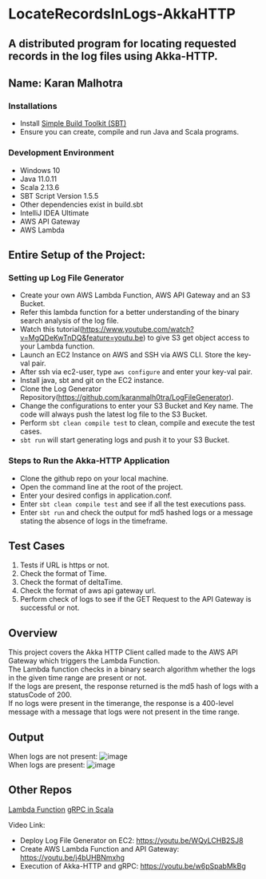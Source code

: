 # LocateRecordsInLogs-AkkaHTTP
A distributed program for locating requested records in the log files using Akka-HTTP.
---
Name: Karan Malhotra
---

### Installations
+ Install [Simple Build Toolkit (SBT)](https://www.scala-sbt.org/1.x/docs/index.html)
+ Ensure you can create, compile and run Java and Scala programs.

### Development Environment
+ Windows 10
+ Java 11.0.11
+ Scala 2.13.6
+ SBT Script Version 1.5.5
+ Other dependencies exist in build.sbt
+ IntelliJ IDEA Ultimate
+ AWS API Gateway
+ AWS Lambda

## Entire Setup of the Project:
### Setting up Log File Generator
- Create your own AWS Lambda Function, AWS API Gateway and an S3 Bucket.
- Refer this lambda function for a better understanding of the binary search analysis of the log file.
- Watch this tutorial(https://www.youtube.com/watch?v=MgQDeKwTnDQ&feature=youtu.be) to give S3 get object access to your Lambda function.
- Launch an EC2 Instance on AWS and SSH via AWS CLI. Store the key-val pair.
- After ssh via ec2-user, type `aws configure` and enter your key-val pair.
- Install java, sbt and git on the EC2 instance.
- Clone the Log Generator Repository(https://github.com/karanmalh0tra/LogFileGenerator).
- Change the configurations to enter your S3 Bucket and Key name. The code will always push the latest log file to the S3 Bucket.
- Perform `sbt clean compile test` to clean, compile and execute the test cases.
- `sbt run` will start generating logs and push it to your S3 Bucket.

### Steps to Run the Akka-HTTP Application
- Clone the github repo on your local machine.
- Open the command line at the root of the project.
- Enter your desired configs in application.conf.
- Enter `sbt clean compile test` and see if all the test executions pass.
- Enter `sbt run` and check the output for md5 hashed logs or a message stating the absence of logs in the timeframe.

## Test Cases
1. Tests if URL is https or not.
2. Check the format of Time.
3. Check the format of deltaTime.
4. Check the format of aws api gateway url.
5. Perform check of logs to see if the GET Request to the API Gateway is successful or not.

## Overview
This project covers the Akka HTTP Client called made to the AWS API Gateway which triggers the Lambda Function.<br/>
The Lambda function checks in a binary search algorithm whether the logs in the given time range are present or not.<br/>
If the logs are present, the response returned is the md5 hash of logs with a statusCode of 200.<br/>
If no logs were present in the timerange, the response is a 400-level message with a message that logs were not present in the time range.

## Output
When logs are not present:
![image](https://user-images.githubusercontent.com/22276682/140573937-d8383fb0-b30f-48bd-9442-914f4016e1e4.png)
<br/>
When logs are present:
![image](https://user-images.githubusercontent.com/22276682/140574082-5e064c07-dc87-49a6-befc-66c27a7c1337.png)

## Other Repos
[Lambda Function](https://github.com/karanmalh0tra/BinarySearchOnLogs-AWSLambda)
[gRPC in Scala](https://github.com/karanmalh0tra/LocatingRecordsInLogs-gRPC)

Video Link:
- Deploy Log File Generator on EC2: https://youtu.be/WQyLCHB2SJ8
- Create AWS Lambda Function and API Gateway: https://youtu.be/j4bUHBNmxhg
- Execution of Akka-HTTP and gRPC: https://youtu.be/w6pSpabMkBg
